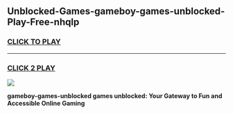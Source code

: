
## Unblocked-Games-gameboy-games-unblocked-Play-Free-nhqlp
<h3>
<a href="https://premium76.site?title=gameboy-games-unblocked&ref=15A">CLICK TO PLAY</a></h3>
<hr>

<h3>
<a href="https://premium76.site?title=gameboy-games-unblocked&ref=15A">CLICK 2 PLAY</a>
  
</h3>

<a href="https://premium76.site?title=gameboy-games-unblocked&ref=15A"><img src="https://clearcache.store/games.png"></a>


**gameboy-games-unblocked games unblocked: Your Gateway to Fun and Accessible Online Gaming**
